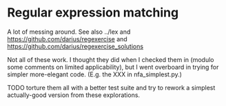# Regular expression matching

A lot of messing around. See also ../lex and
https://github.com/darius/regexercise and
https://github.com/darius/regexercise_solutions

Not all of these work. I thought they did when I checked them in
(modulo some comments on limited applicability), but I went overboard
in trying for simpler more-elegant code. (E.g. the XXX in
nfa_simplest.py.)

TODO torture them all with a better test suite and try to rework a
simplest actually-good version from these explorations.

